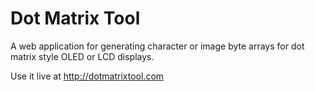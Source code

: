 # Dot Matrix Tool

A web application for generating character or image byte arrays for dot matrix style OLED or LCD displays.

Use it live at http://dotmatrixtool.com
